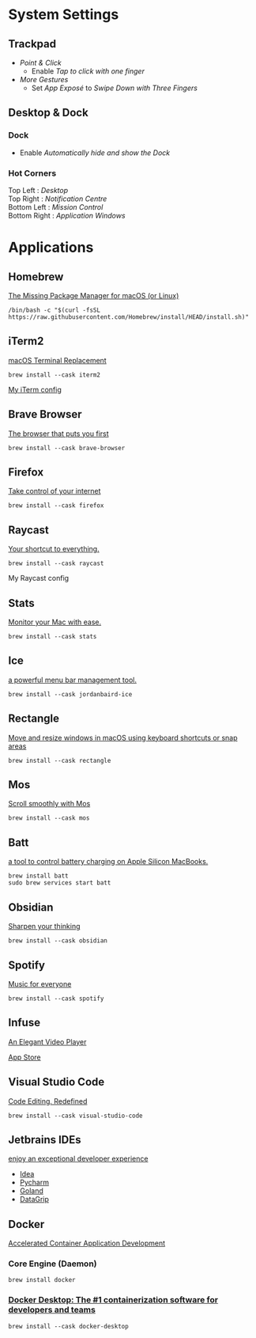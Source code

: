 # System Settings

## Trackpad
- _Point & Click_
  - Enable _Tap to click with one finger_
- _More Gestures_
  - Set _App Exposé_ to _Swipe Down with Three Fingers_

## Desktop & Dock

### Dock
- Enable _Automatically hide and show the Dock_ 

### Hot Corners

Top Left : _Desktop_ \
Top Right : _Notification Centre_ \
Bottom Left : _Mission Control_ \
Bottom Right : _Application Windows_
 
# Applications

## Homebrew
[The Missing Package Manager for macOS (or Linux)](https://brew.sh/)

`/bin/bash -c "$(curl -fsSL https://raw.githubusercontent.com/Homebrew/install/HEAD/install.sh)"`

## iTerm2
[macOS Terminal Replacement](https://iterm2.com/)

`brew install --cask iterm2`

[My iTerm config](https://gist.github.com/m4tu4g/a304d188ac731de6a07191666f2862e8)

## Brave Browser
[The browser that puts you first](https://brave.com/)

`brew install --cask brave-browser`

## Firefox
[Take control of your internet](https://www.firefox.com/en-US/)

`brew install --cask firefox`

## Raycast
[Your shortcut to everything.](https://www.raycast.com/)

`brew install --cask raycast`

My Raycast config

## Stats
[Monitor your Mac with ease.](https://mac-stats.com/)

`brew install --cask stats`

## Ice
[a powerful menu bar management tool.](https://icemenubar.app/)

`brew install --cask jordanbaird-ice`

## Rectangle
[Move and resize windows in macOS using keyboard shortcuts or snap areas](https://rectangleapp.com/)

`brew install --cask rectangle`

## Mos
[Scroll smoothly with Mos](https://mos.caldis.me/)

`brew install --cask mos`

## Batt
[a tool to control battery charging on Apple Silicon MacBooks.](https://github.com/charlie0129/batt)

`brew install batt`\
`sudo brew services start batt`

## Obsidian
[Sharpen your thinking](https://obsidian.md/)

`brew install --cask obsidian`

## Spotify
[Music for everyone](https://open.spotify.com/)

`brew install --cask spotify`

## Infuse
[An Elegant Video Player](https://firecore.com/infuse)

[App Store](https://apps.apple.com/us/app/infuse/id1136220934)

## Visual Studio Code
[Code Editing. Redefined](https://code.visualstudio.com/)

`brew install --cask visual-studio-code`

## Jetbrains IDEs
[enjoy an exceptional developer experience](https://www.jetbrains.com/ides/)
- [Idea](https://www.jetbrains.com/idea/)
- [Pycharm](https://www.jetbrains.com/pycharm/)
- [Goland](https://www.jetbrains.com/go/)
- [DataGrip](https://www.jetbrains.com/datagrip/)

## Docker
[Accelerated Container Application Development](https://www.docker.com)

### Core Engine (Daemon)
`brew install docker`

### [Docker Desktop: The #1 containerization software for developers and teams](https://www.docker.com/products/docker-desktop/)
`brew install --cask docker-desktop`
